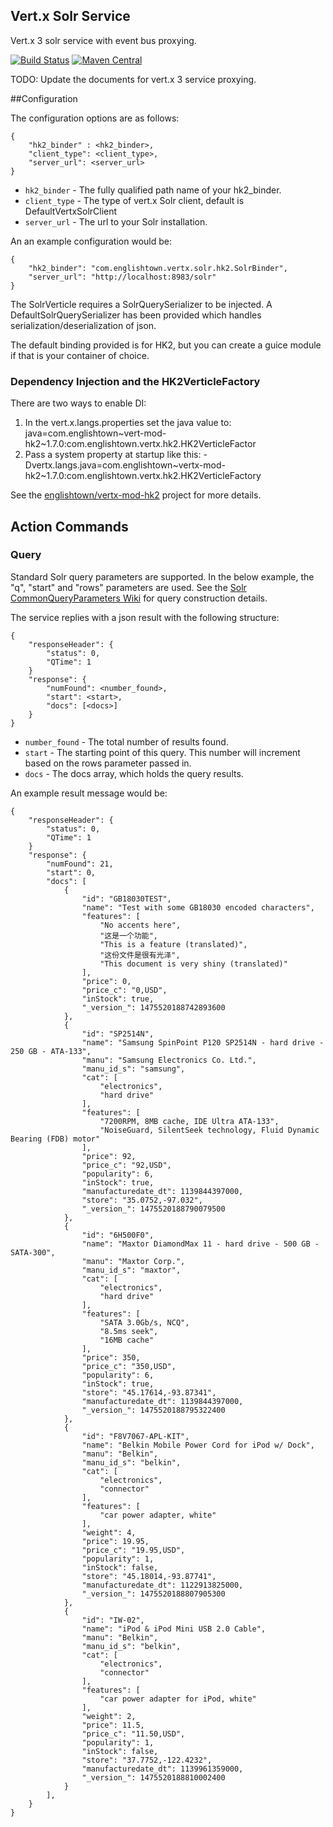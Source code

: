 ## Vert.x Solr Service
Vert.x 3 solr service with event bus proxying.

[![Build Status](http://img.shields.io/travis/ef-labs/vertx-solr-service.svg?maxAge=2592000&style=flat-square)](https://travis-ci.org/ef-labs/vertx-solr-service)
[![Maven Central](https://img.shields.io/maven-central/v/com.englishtown.vertx/vertx-solr-service.svg?maxAge=2592000&style=flat-square)](https://maven-badges.herokuapp.com/maven-central/com.englishtown.vertx/vertx-solr-service/)

TODO: Update the documents for vert.x 3 service proxying.

##Configuration

The configuration options are as follows:

```
{
    "hk2_binder" : <hk2_binder>,
    "client_type": <client_type>,
    "server_url": <server_url>
}
```

* `hk2_binder` - The fully qualified path name of your hk2_binder. 
* `client_type` - The type of vert.x Solr client, default is DefaultVertxSolrClient
* `server_url` - The url to your Solr installation.

An an example configuration would be:

```
{
    "hk2_binder": "com.englishtown.vertx.solr.hk2.SolrBinder",
    "server_url": "http://localhost:8983/solr"
}
```

The SolrVerticle requires a SolrQuerySerializer to be injected. A DefaultSolrQuerySerializer has been provided which handles serialization/deserialization of json. 

The default binding provided is for HK2, but you can create a guice module if that is your container of choice. 

### Dependency Injection and the HK2VerticleFactory

There are two ways to enable DI:

1. In the vert.x.langs.properties set the java value to: java=com.englishtown~vert-mod-hk2~1.7.0:com.englishtown.vertx.hk2.HK2VerticleFactor
2. Pass a system property at startup like this: -Dvertx.langs.java=com.englishtown~vertx-mod-hk2~1.7.0:com.englishtown.vertx.hk2.HK2VerticleFactory

See the [englishtown/vertx-mod-hk2](https://github.com/englishtown/vertx-mod-hk2) project for more details.

## Action Commands

### Query

Standard Solr query parameters are supported. In the below example, the "q", "start" and "rows" parameters are used. See the [Solr CommonQueryParameters Wiki](http://wiki.apache.org/solr/CommonQueryParameters) for query construction details. 

The service replies with a json result with the following structure:

```
{
    "responseHeader": {
        "status": 0,
        "QTime": 1
    }
    "response": {
        "numFound": <number_found>,
        "start": <start>,
        "docs": [<docs>]
    }
}
```
* `number_found` - The total number of results found.
* `start` - The starting point of this query. This number will increment based on the rows parameter passed in.
* `docs` - The docs array, which holds the query results.

An example result message would be:

```
{
    "responseHeader": {
        "status": 0,
        "QTime": 1
    }
    "response": {
        "numFound": 21,
        "start": 0,
        "docs": [
            {
                "id": "GB18030TEST",
                "name": "Test with some GB18030 encoded characters",
                "features": [
                    "No accents here",
                    "这是一个功能",
                    "This is a feature (translated)",
                    "这份文件是很有光泽",
                    "This document is very shiny (translated)"
                ],
                "price": 0,
                "price_c": "0,USD",
                "inStock": true,
                "_version_": 1475520188742893600
            },
            {
                "id": "SP2514N",
                "name": "Samsung SpinPoint P120 SP2514N - hard drive - 250 GB - ATA-133",
                "manu": "Samsung Electronics Co. Ltd.",
                "manu_id_s": "samsung",
                "cat": [
                    "electronics",
                    "hard drive"
                ],
                "features": [
                    "7200RPM, 8MB cache, IDE Ultra ATA-133",
                    "NoiseGuard, SilentSeek technology, Fluid Dynamic Bearing (FDB) motor"
                ],
                "price": 92,
                "price_c": "92,USD",
                "popularity": 6,
                "inStock": true,
                "manufacturedate_dt": 1139844397000,
                "store": "35.0752,-97.032",
                "_version_": 1475520188790079500
            },
            {
                "id": "6H500F0",
                "name": "Maxtor DiamondMax 11 - hard drive - 500 GB - SATA-300",
                "manu": "Maxtor Corp.",
                "manu_id_s": "maxtor",
                "cat": [
                    "electronics",
                    "hard drive"
                ],
                "features": [
                    "SATA 3.0Gb/s, NCQ",
                    "8.5ms seek",
                    "16MB cache"
                ],
                "price": 350,
                "price_c": "350,USD",
                "popularity": 6,
                "inStock": true,
                "store": "45.17614,-93.87341",
                "manufacturedate_dt": 1139844397000,
                "_version_": 1475520188795322400
            },
            {
                "id": "F8V7067-APL-KIT",
                "name": "Belkin Mobile Power Cord for iPod w/ Dock",
                "manu": "Belkin",
                "manu_id_s": "belkin",
                "cat": [
                    "electronics",
                    "connector"
                ],
                "features": [
                    "car power adapter, white"
                ],
                "weight": 4,
                "price": 19.95,
                "price_c": "19.95,USD",
                "popularity": 1,
                "inStock": false,
                "store": "45.18014,-93.87741",
                "manufacturedate_dt": 1122913825000,
                "_version_": 1475520188807905300
            },
            {
                "id": "IW-02",
                "name": "iPod & iPod Mini USB 2.0 Cable",
                "manu": "Belkin",
                "manu_id_s": "belkin",
                "cat": [
                    "electronics",
                    "connector"
                ],
                "features": [
                    "car power adapter for iPod, white"
                ],
                "weight": 2,
                "price": 11.5,
                "price_c": "11.50,USD",
                "popularity": 1,
                "inStock": false,
                "store": "37.7752,-122.4232",
                "manufacturedate_dt": 1139961359000,
                "_version_": 1475520188810002400
            }
        ],
    }
}
```
